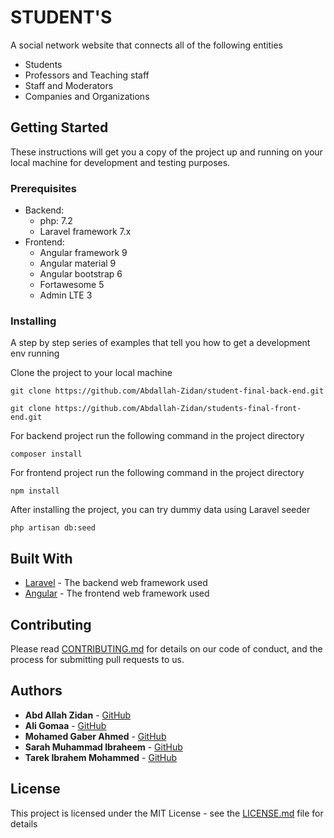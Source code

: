 # STUDENT'S

A social network website that connects all of the following entities
* Students
* Professors and Teaching staff
* Staff and Moderators
* Companies and Organizations

## Getting Started

These instructions will get you a copy of the project up and running on your local machine for development and testing purposes.

### Prerequisites

* Backend:
	* php: 7.2
	* Laravel framework 7.x
* Frontend:
	* Angular framework 9
	* Angular material 9
	* Angular bootstrap 6
	* Fortawesome 5
	* Admin LTE 3

### Installing

A step by step series of examples that tell you how to get a development env running

Clone the project to your local machine

```
git clone https://github.com/Abdallah-Zidan/student-final-back-end.git

git clone https://github.com/Abdallah-Zidan/students-final-front-end.git
```

For backend project run the following command in the project directory

```
composer install
```

For frontend project run the following command in the project directory

```
npm install
```

After installing the project, you can try dummy data using Laravel seeder

```
php artisan db:seed
```

## Built With

* [Laravel](https://laravel.com/) - The backend web framework used
* [Angular](https://angular.io/) - The frontend web framework used

## Contributing

Please read [CONTRIBUTING.md](https://gist.github.com/PurpleBooth/b24679402957c63ec426) for details on our code of conduct, and the process for submitting pull requests to us.

## Authors

* **Abd Allah Zidan** - [GitHub](https://github.com/Abdallah-Zidan)
* **Ali Gomaa** - [GitHub](https://github.com/AliAhmedGomaa)
* **Mohamed Gaber Ahmed** - [GitHub](https://github.com/mohamedgaber-intake40)
* **Sarah Muhammad Ibraheem** - [GitHub](https://github.com/Sarah-Ibraheem)
* **Tarek Ibrahem Mohammed** - [GitHub](https://github.com/tarek1500)

## License

This project is licensed under the MIT License - see the [LICENSE.md](LICENSE.md) file for details